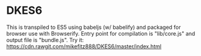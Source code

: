 # DKES6
This is transpiled to ES5 using babeljs (w/ babelify) and packaged for browser use with Browserify.
Entry point for compilation is "lib/core.js" and output file is "bundle.js".
Try it: https://cdn.rawgit.com/mikefitz888/DKES6/master/index.html
